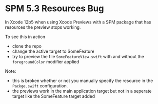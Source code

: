 # SPM 5.3 Resources Bug

In Xcode 12b5 when using Xcode Previews with a SPM package that has resources the preview stops working.

To see this in action
- clone the repo
- change the active target to SomeFeature
- try to preview the file `SomeFeatureView.swift` with and without the `foregroundColor` modifier applied

Note:
- this is broken whether or not you manually specify the resource in the `Packge.swift` configuration.
- the previews work in the main application target but not in a seperate target like the SomeFeature target added
